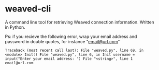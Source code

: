 # weaved-cli
A command line tool for retrieving Weaved connection information. Written in Python.

Ps: if you recieve the following error, wrap your email address and password in double quotes, for instance "email@url.com"

`Traceback (most recent call last):
  File "weaved.py", line 69, in <module>
    Init()
  File "weaved.py", line 6, in Init
    username = input("Enter your email address: ")
  File "<string>", line 1
    email@url.com`
